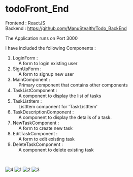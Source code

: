 # todoFront_End

Frontend : ReactJS <br />
Backend : https://github.com/ManuStealth/Todo_BackEnd <br />

The Application runs on Port 3000

I have included the following Components :

1. LoginForm :<br /> &emsp; A form to login existing user
2. SignUpForm :<br /> &emsp; A form to signup new user
3. MainComponent :<br /> &emsp; Primary component that contains other components
4. TaskListComponent :<br /> &emsp; A component to display the list of tasks
5. TaskListItem :<br /> &emsp; ListItem component for 'TaskListItem'
6. TaskDescriptionComponent :<br /> &emsp; A component to display the details of a task.
7. NewTaskComponent :<br /> &emsp; A form to create new task
8. EditTaskComponent :<br /> &emsp; A form to edit existing task
9. DeleteTaskComponent :<br /> &emsp; A component to delete existing task

<br />

![4](https://user-images.githubusercontent.com/53448566/231414136-82811348-17a8-4e77-9f20-32e92d4c9b82.jpg)
![1](https://user-images.githubusercontent.com/53448566/231414146-0f706600-0b04-41d0-9303-ba1df61461fa.jpg)
![2](https://user-images.githubusercontent.com/53448566/231414149-049ccd9c-7fc0-4c27-8b3e-19feea133a23.jpg)
![3](https://user-images.githubusercontent.com/53448566/231414153-e345a7bc-a3ce-4a61-9664-fe2a67421610.jpg)
